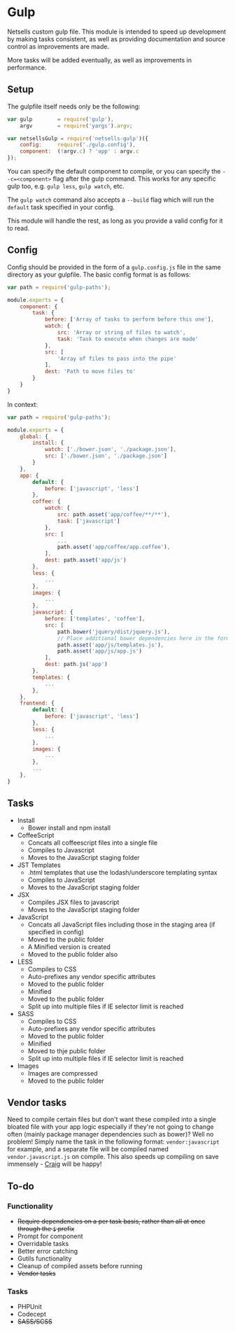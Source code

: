 # Gulp
Netsells custom gulp file. This module is intended to speed up development by making tasks consistent, as well as providing documentation and source control as improvements are made. 

More tasks will be added eventually, as well as improvements in performance.

## Setup

The gulpfile itself needs only be the following:

```javascript
var gulp        = require('gulp'),
    argv        = require('yargs').argv;

var netsellsGulp = require('netsells-gulp')({
    config:     require('./gulp.config'),
    component:  (!argv.c) ? 'app' : argv.c
});
```

You can specify the default component to compile, or you can specify the ``--c=<component>`` flag after the gulp command. This works for any specific gulp too, e.g. ``gulp less``, ``gulp watch``, etc.

The ``gulp watch`` command also accepts a ``--build`` flag which will run the ``default`` task specified in your config.

This module will handle the rest, as long as you provide a valid config for it to read.

## Config

Config should be provided in the form of a ``gulp.config.js`` file in the same directory as your gulpfile. The basic config format is as follows:

```javascript
var path = require('gulp-paths');

module.exports = {
    component: {
        task: {
            before: ['Array of tasks to perform before this one'],
            watch: {
                src: 'Array or string of files to watch',
                task: 'Task to execute when changes are made'
            },
            src: [
            	'Array of files to pass into the pipe'
            ],
            dest: 'Path to move files to'
        }
    }
}
```

In context:

```javascript
var path = require('gulp-paths');

module.exports = {
    global: {
        install: {
            watch: ['./bower.json', './package.json'],
            src: ['./bower.json', './package.json']
        }
    },
    app: {
        default: {
            before: ['javascript', 'less']
        },
        coffee: {
            watch: {
                src: path.asset('app/coffee/**/**'),
                task: ['javascript']
            },
            src: [
                ...
                path.asset('app/coffee/app.coffee'),
            ],
            dest: path.asset('app/js')
        },
        less: {
            ...
        },
        images: {
            ...
        },
        javascript: {
            before: ['templates', 'coffee'],
            src: [
                path.bower('jquery/dist/jquery.js'),
                // Place additional bower dependencies here in the format used above
                path.asset('app/js/templates.js'),
                path.asset('app/js/app.js')
            ],
            dest: path.js('app')
        },
        templates: {
            ...
        },
    },
    frontend: {
        default: {
            before: ['javascript', 'less']
        },
        less: {
            ...
        },
        images: {
            ...
        },
        ...
    },
}
```



## Tasks
* Install
	* Bower install and npm install
* CoffeeScript
	* Concats all coffeescript files into a single file
	* Compiles to Javascript
	* Moves to the JavaScript staging folder  
* JST Templates
	* .html templates that use the lodash/underscore templating syntax
	* Compiles to JavaScript
	* Moves to the JavaScript staging folder
* JSX
	* Compiles JSX files to javascript
	* Moves to the JavaScript staging folder
* JavaScript
	* Concats all JavaScript files including those in the staging area (if specified in config)
	* Moved to the public folder
	* A Minified version is created
	* Moved to the public folder also
* LESS
	* Compiles to CSS
	* Auto-prefixes any vendor specific attributes
	* Moved to the public folder
	* Minified
	* Moved to the public folder
	* Split up into multiple files if IE selector limit is reached
* SASS
	* Compiles to CSS
	* Auto-prefixes any vendor specific attributes
	* Moved to the public folder
	* Minified
	* Moved to thje public folder
	* Split up into multiple files if IE selector limit is reached
* Images
	* Images are compressed
	* Moved to the public folder

## Vendor tasks
Need to compile certain files but don't want these compiled into a single bloated file with your app logic especially if they're not going to change often (mainly package manager dependencies such as bower)? Well no problem! Simply name the task in the following format: ```vendor:javascript``` for example, and a separate file will be compiled named ```vendor.javascript.js``` on compile. This also speeds up compiling on save immensely - [Craig](http://craigy.co.uk/) will be happy!

## To-do
### Functionality
* ~~Require dependencies on a per task basis, rather than all at once through the ``$`` prefix~~
* Prompt for component
* Overridable tasks
* Better error catching
* Gutils functionality
* Cleanup of compiled assets before running
* ~~Vendor tasks~~

### Tasks
* PHPUnit
* Codecept
* ~~SASS/SCSS~~

